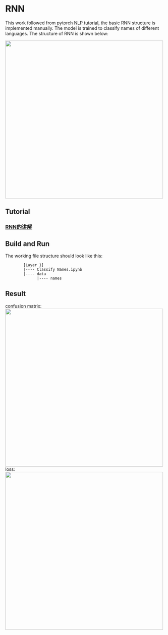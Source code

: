# RNN
This work followed from pytorch [NLP tutorial](https://pytorch.org/tutorials/intermediate/char_rnn_classification_tutorial.html), the basic RNN structure is implemented manually. The model is trained to classify names of different languages. The structure of RNN is shown below:<br/>

<img src="https://github.com/Xinrui-Fang/HCI-ML-with-Code/blob/master/Sequential/RNN/img/rnn.png" width = "500"  alt="" align=center /><br/>

## Tutorial
### [RNN的讲解](https://www.bilibili.com/video/BV1ix411L7Cs?from=search&seid=6586092532493338538)

## Build and Run
The working file structure should look like this:
```
        [Layer 1]
        |---- Classify Names.ipynb
        |---- data
              |---- names
```

## Result

confusion matrix:<br/>
<img src="https://github.com/Xinrui-Fang/HCI-ML-with-Code/blob/master/Sequential/RNN/img/confusion_matrix.jpg" width = "500"  alt="" align=center /><br/>
loss:<br/>
<img src="https://github.com/Xinrui-Fang/HCI-ML-with-Code/blob/master/Sequential/RNN/img/loss.jpg" width = "500"  alt="" align=center /><br/>
